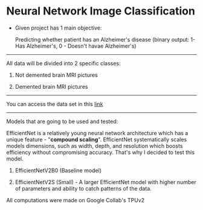 # Neural Network Image Classification
- Given project has 1 main objective:

    Predicting whether patient has an Alzheimer's disease (binary output: 1-Has Alzheimer's, 0 - Doesn't havae Alzheimer's)
-----------------------------------------------------------------------
All data will be divided into 2 specific classes:

1) Not demented brain MRI pictures

2) Demented brain MRI pictures

----------------------------------------------------------------------
You can access the data set in this [link](https://www.kaggle.com/datasets/sachinkumar413/alzheimer-mri-dataset/code)

----------------------------------------------------------------------
Models that are going to be used and tested:

EfficientNet is a relatively young neural network architecture which has a unique feature - "**compound scaling**". EfficientNet systematically scales models dimensions, such as width, depth, and resolution which boosts efficiency without compromising accuracy. That's why I decided to test this model.

1) EfficientNetV2B0 (Baseline model)

2) EfficientNetV2S (Small) - A larger EfficientNet model with higher number of parameters and ability to catch patterns of the data.

All computations were made on Google Collab's TPUv2
